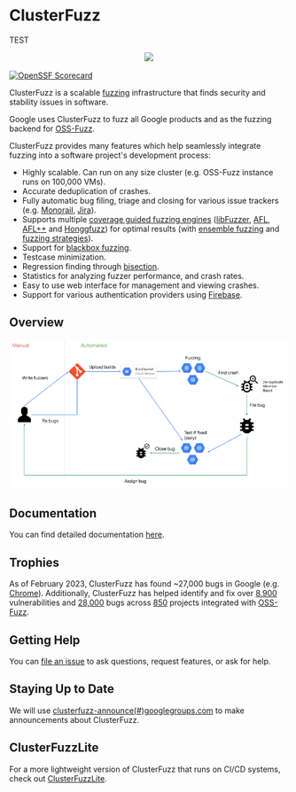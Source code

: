 # ClusterFuzz
TEST
<p align="center">
  <img src="docs/images/logo.png" width="400">
</p>

[![OpenSSF Scorecard](https://api.securityscorecards.dev/projects/github.com/google/clusterfuzz/badge)](https://api.securityscorecards.dev/projects/github.com/google/clusterfuzz)

ClusterFuzz is a scalable [fuzzing](https://en.wikipedia.org/wiki/Fuzzing)
infrastructure that finds security and stability issues in software.

Google uses ClusterFuzz to fuzz all Google products and as the fuzzing
backend for [OSS-Fuzz].

ClusterFuzz provides many features which help seamlessly integrate fuzzing into
a software project's development process:
- Highly scalable. Can run on any size cluster (e.g. OSS-Fuzz instance runs on
  100,000 VMs).
- Accurate deduplication of crashes.
- Fully automatic bug filing, triage and closing for various issue trackers
  (e.g. [Monorail], [Jira]).
- Supports multiple [coverage guided fuzzing engines]
  ([libFuzzer], [AFL], [AFL++] and [Honggfuzz])
  for optimal results (with [ensemble fuzzing] and [fuzzing strategies]).
- Support for [blackbox fuzzing].
- Testcase minimization.
- Regression finding through [bisection].
- Statistics for analyzing fuzzer performance, and crash rates.
- Easy to use web interface for management and viewing crashes.
- Support for various authentication providers using [Firebase].

## Overview

<p align="center">
  <img src="docs/images/overview.png">
</p>

## Documentation
You can find detailed documentation [here](https://google.github.io/clusterfuzz).

## Trophies
As of February 2023, ClusterFuzz has found ~27,000 bugs in Google (e.g. [Chrome]). Additionally, ClusterFuzz has helped identify and fix over [8,900] vulnerabilities and [28,000] bugs across [850] projects integrated with [OSS-Fuzz].

## Getting Help
You can [file an issue](https://github.com/google/clusterfuzz/issues/new) to ask
questions, request features, or ask for help.

## Staying Up to Date
We will use [clusterfuzz-announce(#)googlegroups.com](https://groups.google.com/forum/#!forum/clusterfuzz-announce) to make announcements about ClusterFuzz.

## ClusterFuzzLite
For a more lightweight version of ClusterFuzz that runs on CI/CD
systems, check out [ClusterFuzzLite](http://github.com/google/clusterfuzzlite).

[Chrome]: https://bugs.chromium.org/p/chromium/issues/list?can=1&q=label%3AClusterFuzz+-status%3AWontFix%2CDuplicate
[8,900]: https://bugs.chromium.org/p/oss-fuzz/issues/list?q=status%3AFixed%2CVerified%20Type%3DBug-Security&can=1
[28,000]: https://bugs.chromium.org/p/oss-fuzz/issues/list?q=status%3AFixed%2CVerified%20Type%3DBug&can=1
[850]: https://github.com/google/oss-fuzz/tree/master/projects
[OSS-Fuzz]: https://github.com/google/oss-fuzz
[Monorail]: https://opensource.google.com/projects/monorail
[Jira]: https://www.atlassian.com/software/jira
[bisection]: https://en.wikipedia.org/wiki/Bisection_(software_engineering)
[Firebase]: https://firebase.google.com/docs/auth
[libFuzzer]: http://llvm.org/docs/LibFuzzer.html
[AFL]: https://github.com/google/AFL
[AFL++]: https://github.com/AFLplusplus/AFLplusplus
[Honggfuzz]: https://github.com/google/honggfuzz
[blackbox fuzzing]: https://google.github.io/clusterfuzz/setting-up-fuzzing/blackbox-fuzzing/
[coverage guided fuzzing engines]: https://google.github.io/clusterfuzz/setting-up-fuzzing/libfuzzer-and-afl/
[fuzzing strategies]: https://i.blackhat.com/eu-19/Wednesday/eu-19-Arya-ClusterFuzz-Fuzzing-At-Google-Scale.pdf#page=27
[ensemble fuzzing]: https://www.usenix.org/system/files/sec19-chen-yuanliang.pdf
